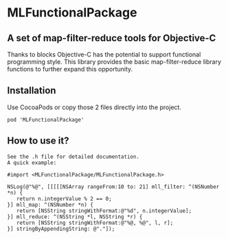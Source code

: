 # MLFunctionalPackage
## A set of map-filter-reduce tools for Objective-C

Thanks to blocks Objective-C has the potential to support functional programming style. 
This library provides the basic map-filter-reduce library functions to further expand this opportunity.

## Installation
  
Use CocoaPods or copy those 2 files directly into the project. 

    pod 'MLFunctionalPackage'

## How to use it?

    See the .h file for detailed documentation.
    A quick example:
    
    #import <MLFunctionalPackage/MLFunctionalPackage.h>
    
    NSLog(@"%@", [[[[[NSArray rangeFrom:10 to: 21] mll_filter: ^(NSNumber *n) { 
       return n.integerValue % 2 == 0; 
    }] mll_map: ^(NSNumber *n) { 
       return [NSString stringWithFormat:@"%d", n.integerValue]; 
    }] mll_reduce: ^(NSString *l, NSString *r) { 
       return [NSString stringWithFormat:@"%@, %@", l, r];
    }] stringByAppendingString: @"."]);